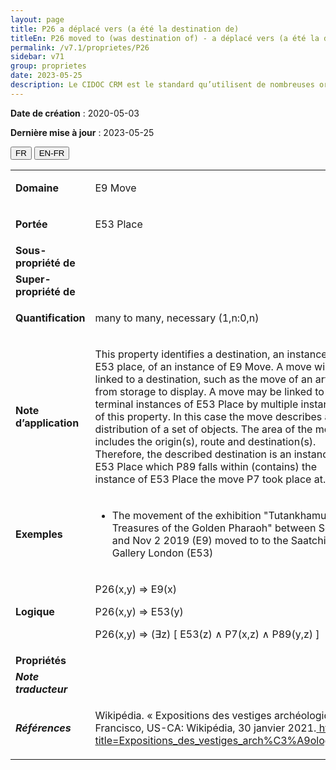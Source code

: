 ```yaml
---
layout: page
title: P26 a déplacé vers (a été la destination de)
titleEn: P26 moved to (was destination of) - a déplacé vers (a été la destination de)
permalink: /v7.1/proprietes/P26
sidebar: v71
group: proprietes
date: 2023-05-25
description: Le CIDOC CRM est le standard qu’utilisent de nombreuses organisations pour l’échange et l’intégration de jeux de données et de spécifications patrimoniales. Il est développé et maintenu à jour exclusivement en anglais par le CRM SIG, un sous-groupe du Conseil international des musées (ICOM). Ceci est une traduction officielle en français développée par la Traduction en français du CIDOC CRM, une initiative qui offre une version française à jour et accessible ouvertement et gratuitement du standard CIDOC CRM et en démocratise l'usage dans la communauté patrimoniale francophone. ------------ The CIDOC CRM is the standard used by many heritage organizations for the exchange and integration of museum collection datasets and specifications. It is developed and maintained exclusively in English by the CRM SIG, a subgroup of the International Council of Museums (ICOM). This is an official translation developed by the Traduction en français du CIDOC CRM, an initiative offering an open, up-to-date, and free French version of the CIDOC CRM standard, and democratizing its use in the francophone heritage community.
---
```


**Date de création** : 2020-05-03

**Dernière mise à jour** : 2023-05-25

<div class="lang-buttons">
 <button id="fr" class="activate">FR</button>
 <button id="en-fr">EN-FR</button>
</div>

<table>
<tbody>
<tr>
<td><strong>Domaine</strong></td>
<td class="en">
<p>E9 Move</p>
</td>
<td>
<p><code class="language-plaintext highlighter-rouge">E9_Déplacement</code></p>
</td>
</tr>
<tr>
<td><strong>Portée</strong></td>
<td class="en">
<p>E53 Place</p>
</td>
<td>
<p><code class="language-plaintext highlighter-rouge">E53_Lieu</code></p>
</td>
</tr>
<tr>
<td><strong>Sous-propriété de</strong></td>
<td class="en">
</td>
<td>
</td>
</tr>
<tr>
<td><strong>Super-propriété de</strong></td>
<td class="en">
</td>
<td>
</td>
</tr>
<tr>
<td><strong>Quantification</strong></td>
<td class="en">
<p>many to many, necessary (1,n:0,n)</p>
</td>
<td>
<p>plusieurs à plusieurs, nécessaire (1,n:0,n)</p>
</td>
</tr>
<tr>
<td><strong>Note d’application</strong></td>
<td class="en">
<p>This property identifies a destination, an instance of E53 place, of an instance of E9 Move. A move will be linked to a destination, such as the move of an artifact from storage to display. A move may be linked to many terminal instances of E53 Place by multiple instances of this property. In this case the move describes a distribution of a set of objects. The area of the move includes the origin(s), route and destination(s). Therefore, the described destination is an instance of E53 Place which P89 falls within (contains) the instance of E53 Place the move P7 took place at.</p>
</td>
<td>
<p>Cette propriété identifie une destination, instance de <code class="language-plaintext highlighter-rouge">E53_Lieu</code>, d’une instance de <code class="language-plaintext highlighter-rouge">E9_Déplacement</code>. Un déplacement est lié à une destination, par exemple le déplacement d’un artefact depuis son lieu d’entreposage vers son lieu d’exposition. Un déplacement peut être lié à de nombreuses destinations, instances de <code class="language-plaintext highlighter-rouge">E53_Lieu</code>, par de multiples instances de cette propriété. Dans ce cas, le déplacement décrit la distribution d’un ensemble d’objets. L’étendue du déplacement inclut l’origine ou les origines, le trajet et la ou les destinations. Par conséquent, la destination décrite est une instance de <code class="language-plaintext highlighter-rouge">E53_Lieu</code> qui s’insère dans (<code class="language-plaintext highlighter-rouge">P89_s’insère_dans</code>) l’instance de <code class="language-plaintext highlighter-rouge">E53_Lieu</code> dans laquelle le déplacement a eu lieu (<code class="language-plaintext highlighter-rouge">P7_a_eu_lieu_dans</code>).</p>
</td>
</tr>
<tr>
<td><strong>Exemples</strong></td>
<td class="en">
<ul>
<li><p>The movement of the exhibition "Tutankhamun: Treasures of the Golden Pharaoh" between Sept 15 and Nov 2 2019 (E9) moved to to the Saatchi Gallery London (E53)</p>
</li>
</ul>
</td>
<td>
<ul>
<li><p>Le déplacement de l’exposition « Toutânkhamon, le trésor du Pharaon » entre le 15 septembre et le 2 novembre 2019 (<code class="language-plaintext highlighter-rouge">E9_Déplacement</code>) a déplacé vers (<code class="language-plaintext highlighter-rouge">P26_a_déplacé_vers</code>) la galerie Saatchi à Londres (<code class="language-plaintext highlighter-rouge">E53_Lieu</code>) les objets concernés.</p>
</li>
</ul>
</td>
</tr>
<tr>
<td><strong>Logique</strong></td>
<td class="en">
<p>P26(x,y) ⇒ E9(x)</p>
<p>P26(x,y) ⇒ E53(y)</p>
<p>P26(x,y) ⇒ (∃z) [ E53(z) ∧ P7(x,z) ∧ P89(y,z) ] </p>
</td>
<td>
<p>P26(x,y) ⇒ E9(x)</p>
<p>P26(x,y) ⇒ E53(y)</p>
<p>P26(x,y) ⇒ (∃z) [ E53(z) ∧ P7(x,z) ∧ P89(y,z) ] </p>
</td>
</tr>
<tr>
<td><strong>Propriétés</strong></td>
<td class="en">
</td>
<td>
</td>
</tr>
<tr>
<td><strong><em>Note traducteur</em></strong></td>
<td colspan="2">
</td>
</tr>
<tr>
<td><strong><em>Références</em></strong></td>
<td colspan="2">
<p>Wikipédia. « Expositions des vestiges archéologiques provenant de la tombe de Toutânkhamon ». Dans <em>Wikipédia</em>. San Francisco, US-CA: Wikipédia, 30 janvier 2021.<a href="https://fr.wikipedia.org/w/index.php?title=Expositions_des_vestiges_arch%C3%A9ologiques_provenant_de_la_tombe_de_Tout%C3%A2nkhamon&oldid=179392035"><span class="underline"> </span></a><a href="https://fr.wikipedia.org/w/index.php?title=Expositions_des_vestiges_arch%C3%A9ologiques_provenant_de_la_tombe_de_Tout%C3%A2nkhamon&oldid=179392035"><span class="underline">https://fr.wikipedia.org/w/index.php?title=Expositions_des_vestiges_arch%C3%A9ologiques_provenant_de_la_tombe_de_Tout%C3%A2nkhamon&oldid=179392035</span></a>.</p>
</td>
</tr>
</tbody>
</table>
